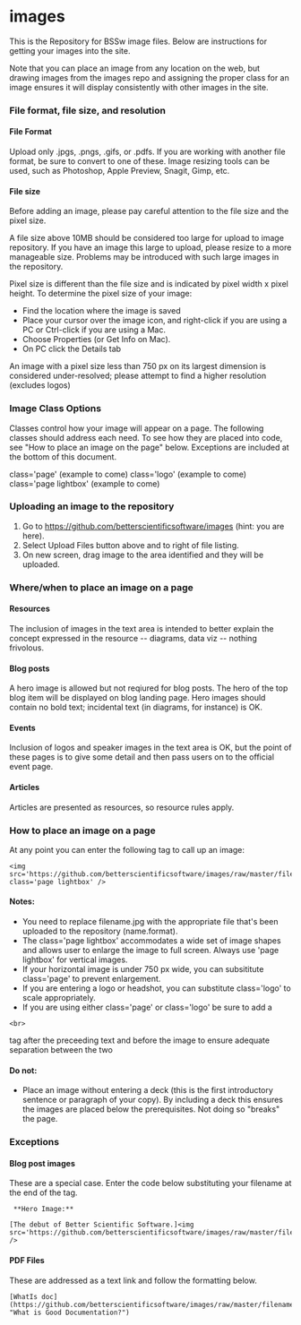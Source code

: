 # images
This is the Repository for BSSw image files. Below are instructions for getting your images into the site. 

Note that you can place an image from any location on the web, but drawing images from the images repo and assigning the proper class for an image ensures it will display consistently with other images in the site. 

### File format, file size, and resolution

#### File Format 
Upload only .jpgs, .pngs, .gifs, or .pdfs. If you are working with another file format, be sure to convert to one of these. Image resizing tools can be used, such as Photoshop, Apple Preview, Snagit, Gimp, etc. 

#### File size
Before adding an image, please pay careful attention to the file size and the pixel size. 

A file size above 10MB should be considered too large for upload to image repository. If you have an image this large to upload, please resize to a more manageable size. Problems may be introduced with such large images in the repository. 

Pixel size is different than the file size and is indicated by pixel width x pixel height. To determine the pixel size of your image:
* Find the location where the image is saved
* Place your cursor over the image icon, and right-click if you are using a PC or Ctrl-click if you are using a Mac.
* Choose Properties (or Get Info on Mac).
* On PC click the Details tab

An image with a pixel size less than 750 px on its largest dimension is considered under-resolved; please attempt to find a higher resolution (excludes logos)

### Image Class Options

Classes control how your image will appear on a page. The following classes should address each need. To see how they are placed into code, see "How to place an image on the page" below. Exceptions are included at the bottom of this document.

class='page' (example to come)
class='logo' (example to come)
class='page lightbox' (example to come)

### Uploading an image to the repository
1. Go to https://github.com/betterscientificsoftware/images (hint: you are here).
2. Select Upload Files button above and to right of file listing.
3. On new screen, drag image to the area identified and they will be uploaded.

### Where/when to place an image on a page
#### Resources 
The inclusion of images in the text area is intended to better explain the concept expressed in the resource -- diagrams, data viz --  nothing frivolous.
#### Blog posts
A hero image is allowed but not reqiured for blog posts. The hero of the top blog item will be displayed on blog landing page. Hero images should contain no bold text; incidental text (in diagrams, for instance) is OK.
#### Events 
Inclusion of logos and speaker images in the text area is OK, but the point of these pages is to give some detail and then pass users on to the official event page.
#### Articles 
Articles are presented as resources, so resource rules apply.

### How to place an image on a page
At any point you can enter the following tag to call up an image:
```
<img src='https://github.com/betterscientificsoftware/images/raw/master/filename.jpg' class='page lightbox' />
```

#### Notes: 
* You need to replace filename.jpg with the appropriate file that's been uploaded to the repository (name.format).
* The class='page lightbox' accommodates a wide set of image shapes and allows user to enlarge the image to full screen. Always use 'page lightbox' for vertical images.
* If your horizontal image is under 750 px wide, you can subsititute class='page' to prevent enlargement. 
* If you are entering a logo or headshot, you can substitute class='logo' to scale appropriately.
* If you are using either class='page' or class='logo' be sure to add a 
```
<br> 
```
tag after the preceeding text and before the image to ensure adequate separation between the two

#### Do not:
* Place an image without entering a deck (this is the first introductory sentence or paragraph of your copy). By including a deck this ensures the images are placed below the prerequisites. Not doing so "breaks" the page.

### Exceptions
#### Blog post images
These are a special case. Enter the code below substituting your filename at the end of the tag.

```
 **Hero Image:**
 
[The debut of Better Scientific Software.]<img src='https://github.com/betterscientificsoftware/images/raw/master/filename.png' />
```

#### PDF Files
These are addressed as a text link and follow the formatting below. 
```
[WhatIs doc](https://github.com/betterscientificsoftware/images/raw/master/filename.pdf "What is Good Documentation?")
```
